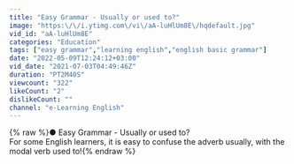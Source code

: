 ```yaml
---
title: "Easy Grammar - Usually or used to?"
image: "https:\/\/i.ytimg.com\/vi\/aA-luHlUm8E\/hqdefault.jpg"
vid_id: "aA-luHlUm8E"
categories: "Education"
tags: ["easy grammar","learning english","english basic grammar"]
date: "2022-05-09T12:24:12+03:00"
vid_date: "2021-07-03T04:49:46Z"
duration: "PT2M40S"
viewcount: "322"
likeCount: "2"
dislikeCount: ""
channel: "e-Learning English"
---
```

{% raw %}● Easy Grammar - Usually or used to?<br />For some English learners, it is easy to confuse the adverb usually, with the modal verb used to!{% endraw %}
